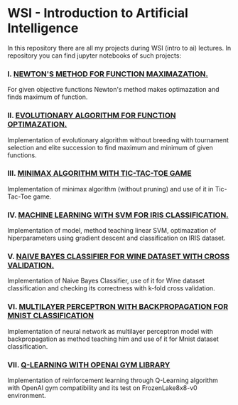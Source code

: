 # WSI - Introduction to Artificial Intelligence

In this repository there are all my projects during WSI (intro to ai) lectures. In repository you can find jupyter notebooks of such projects:

### I. <a href="https://github.com/lukasz-staniszewski/ai-intro/blob/dev/task%201%20-%20Newton%20method%20in%20optimazation/lab1-wsi.ipynb"> NEWTON'S METHOD FOR FUNCTION MAXIMAZATION.</a>
For given objective functions Newton's method makes optimazation and finds maximum of function.

### II. <a href="https://github.com/lukasz-staniszewski/ai-intro/blob/dev/task%202%20-%20evolution%20algorithm/lab2-wsi.ipynb"> EVOLUTIONARY ALGORITHM FOR FUNCTION OPTIMAZATION. </a>
Implementation of evolutionary algorithm without breeding with tournament selection and elite succession to find maximum and minimum of given functions. 

### III. <a href="https://github.com/lukasz-staniszewski/ai-intro/blob/dev/task%203%20-%20MiniMax%20algorithm%20with%20TicTacToe/lab3-wsi.ipynb"> MINIMAX ALGORITHM WITH TIC-TAC-TOE GAME</a>
Implementation of minimax algorithm (without pruning) and use of it in Tic-Tac-Toe game.

### IV. <a href="https://github.com/lukasz-staniszewski/ai-intro/blob/dev/task%204%20-%20support%20vector%20machines%20for%20classification/lab4-wsi.ipynb"> MACHINE LEARNING WITH SVM FOR IRIS CLASSIFICATION. </a>
Implementation of model, method teaching linear SVM, optimazation of hiperparameters using gradient descent and classification on IRIS dataset.

### V. <a href="https://github.com/lukasz-staniszewski/ai-intro/blob/dev/task%205%20-%20naive%20Bayes%20classificator/lab5-wsi.ipynb"> NAIVE BAYES CLASSIFIER FOR WINE DATASET WITH CROSS VALIDATION. </a>
Implementation of Naive Bayes Classifier, use of it for Wine dataset classification and checking its correctness with k-fold cross validation.

### VI. <a href="https://github.com/lukasz-staniszewski/ai-intro/blob/dev/task%206%20-%20neural%20networks/wsi-6-lab.ipynb">MULTILAYER PERCEPTRON WITH BACKPROPAGATION FOR MNIST CLASSIFICATION </a>
Implementation of neural network as multilayer perceptron model with backpropagation as method teaching him and use of it for Mnist dataset classification. 

### VII. <a href="https://github.com/lukasz-staniszewski/ai-intro/blob/dev/task%207%20-%20qlearning%20with%20aigym/lab7-wsi.ipynb"> Q-LEARNING WITH OPENAI GYM LIBRARY </a>
Implementation of reinforcement learning through Q-Learning algorithm with OpenAI gym compatibility and its test on FrozenLake8x8-v0 environment.